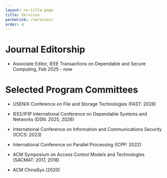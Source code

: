 ```yaml
---
layout: no-title-page
title: Services
permalink: /services/
order: 4
---
```


# Journal Editorship

* Associate Editor, IEEE Transactions on Dependable and Secure Computing, Feb 2025 - now


# Selected Program Committees

* USENIX Conference on File and Storage Technologies (FAST: 2026)

* IEEE/IFIP International Conference on Dependable Systems and Networks (DSN: 2025, 2026)

* International Conference on Information and Communications Security (ICICS: 2023)

* International Conference on Parallel Processing (ICPP: 2022)

* ACM Symposium on Access Control Models and Technologies (SACMAT: 2017, 2018)

* ACM ChinaSys (2020)
